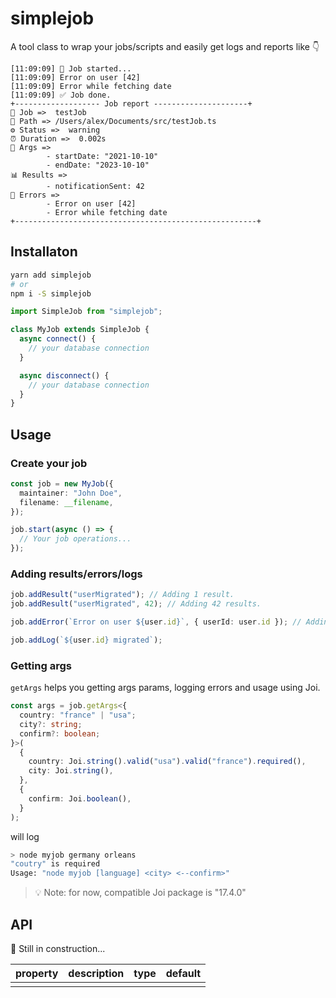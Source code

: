 # simplejob

A tool class to wrap your jobs/scripts and easily get logs and reports like 👇

```
[11:09:09] 🚀 Job started...
[11:09:09] Error on user [42]
[11:09:09] Error while fetching date
[11:09:09] ✅ Job done.
+------------------- Job report ---------------------+
👷 Job =>  testJob
📁 Path => /Users/alex/Documents/src/testJob.ts
⚙️ Status =>  warning
⏰ Duration =>  0.002s
💬 Args =>
        - startDate: "2021-10-10"
        - endDate: "2023-10-10"
📊 Results =>
        - notificationSent: 42
🚩 Errors =>
        - Error on user [42]
        - Error while fetching date
+------------------------------------------------------+
```

## Installaton

```sh
yarn add simplejob
# or
npm i -S simplejob
```

```ts
import SimpleJob from "simplejob";

class MyJob extends SimpleJob {
  async connect() {
    // your database connection
  }

  async disconnect() {
    // your database connection
  }
}
```

## Usage

### Create your job

```ts
const job = new MyJob({
  maintainer: "John Doe",
  filename: __filename,
});

job.start(async () => {
  // Your job operations...
});
```

### Adding results/errors/logs

```ts
job.addResult("userMigrated"); // Adding 1 result.
job.addResult("userMigrated", 42); // Adding 42 results.

job.addError(`Error on user ${user.id}`, { userId: user.id }); // Adding an error with data.

job.addLog(`${user.id} migrated`);
```

### Getting args

`getArgs` helps you getting args params, logging errors and usage using Joi.

```ts
const args = job.getArgs<{
  country: "france" | "usa";
  city?: string;
  confirm?: boolean;
}>(
  {
    country: Joi.string().valid("usa").valid("france").required(),
    city: Joi.string(),
  },
  {
    confirm: Joi.boolean(),
  }
);
```

will log

```sh
> node myjob germany orleans
"coutry" is required
Usage: "node myjob [language] <city> <--confirm>"
```

> 💡 Note: for now, compatible Joi package is "17.4.0"

## API

🚧 Still in construction...

| property | description | type | default |
| -------- | ----------- | ---- | ------- |
|          |             |      |         |
